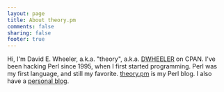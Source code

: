 ```yaml
---
layout: page
title: About theory.pm
comments: false
sharing: false
footer: true
---
```


Hi, I'm David E. Wheeler, a.k.a. "theory", a.k.a.
[DWHEELER](https://metacpan.org/author/DWHEELER "DWHEELER's CPAN Distributions")
on CPAN. I've been hacking Perl since 1995, when I first started programming.
Perl was my first language, and still my favorite. [theory.pm](/) is my Perl
blog. I also have a [personal blog](http://justatheory.com/ "Just a Theory").


